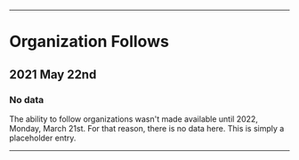 
***

# Organization Follows

## 2021 May 22nd

### No data

The ability to follow organizations wasn't made available until 2022, Monday, March 21st. For that reason, there is no data here. This is simply a placeholder entry.

***
